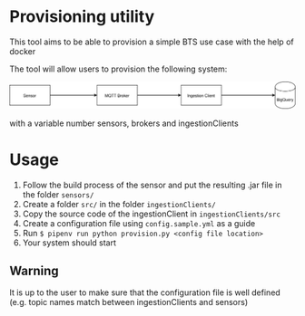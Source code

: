 # Provisioning utility

This tool aims to be able to provision a simple BTS use case with the help of docker

The tool will allow users to provision the following system:

![Simple BTS](./simple_bts.svg)

with a variable number sensors, brokers and ingestionClients

# Usage
1. Follow the build process of the sensor and put the resulting .jar file in the folder `sensors/`
2. Create a folder `src/` in the folder `ingestionClients/`
3. Copy the source code of the ingestionClient in `ingestionClients/src`
4. Create a configuration file using `config.sample.yml` as a guide
5. Run `$ pipenv run python provision.py <config file location>`
6. Your system should start

## Warning
It is up to the user to make sure that the configuration file is well defined (e.g. topic names match between ingestionClients and sensors)
